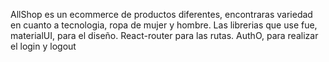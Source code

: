 AllShop es un ecommerce de productos diferentes, encontraras variedad en cuanto a tecnologia, ropa de mujer y hombre.
Las librerias que use fue, materialUI, para el diseño. 
React-router para las rutas.
AuthO, para realizar el login y logout
